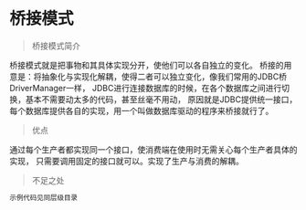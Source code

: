 # 桥接模式

> 桥接模式简介

桥接模式就是把事物和其具体实现分开，使他们可以各自独立的变化。
桥接的用意是：将抽象化与实现化解耦，使得二者可以独立变化，像我们常用的JDBC桥DriverManager一样，
JDBC进行连接数据库的时候，在各个数据库之间进行切换，基本不需要动太多的代码，甚至丝毫不用动，
原因就是JDBC提供统一接口，每个数据库提供各自的实现，用一个叫做数据库驱动的程序来桥接就行了。

> 优点

通过每个生产者都实现同一个接口，使消费端在使用时无需关心每个生产者具体的实现，
只需要调用固定的接口就可以。实现了生产与消费的解耦。

> 不足之处



``` bash
示例代码见同层级目录
```


